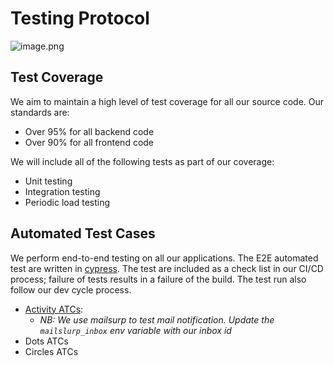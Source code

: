 # Testing Protocol

![image.png](https://storage.googleapis.com/slite-api-files-production/files/464978cc-fcfe-42a9-81c7-31f435bc8d4d/image.png)

## Test Coverage

We aim to maintain a high level of test coverage for all our source code. Our standards are:

<!-- Explain aimed percentage -->
* Over 95% for all backend code
* Over 90% for all frontend code

We will include all of the following tests as part of our coverage:

* Unit testing
* Integration testing
* Periodic load testing

## Automated Test Cases

We perform end-to-end testing on all our applications. The E2E automated test are written in [cypress](https://www.cypress.io/). The test are included as a check list in our CI/CD process; failure of tests results in a failure of the build. The test run also follow our dev cycle process.

* [Activity ATCs](https://github.com/hikaya-io/cypress-tests-activity):
  * _NB: We use mailsurp to test mail notification. Update the `mailslurp_inbox` env variable with our inbox id_
* Dots ATCs
* Circles ATCs


